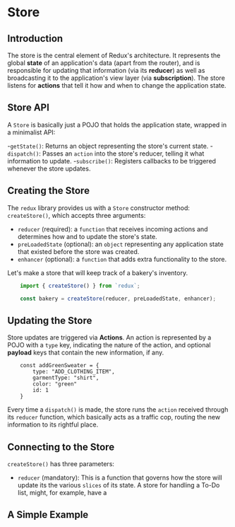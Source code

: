 # Store

## Introduction 

The store is the central element of Redux's architecture. It represents the
global **state** of an application's data (apart from the router), and is
responsible for updating that information (via its **reducer**) as well as
broadcasting it to the application's view layer (via **subscription**). The
store listens for **actions** that tell it how and when to change the
application state.

## Store API

A `Store` is basically just a POJO that holds the application state, wrapped in a minimalist API:

-`getState()`: Returns an object representing the store's current state. 
-`dispatch()`: Passes an `action` into the store's reducer, telling it what 
information to update.
-`subscribe()`: Registers callbacks to be triggered whenever the store updates. 

## Creating the Store

The `redux` library provides us with a `Store` constructor method: `createStore()`,
which accepts three arguments: 

-	`reducer` (required): a `function` that receives incoming actions and determines how 
and to update the store's state.
- `preLoadedState` (optional): an `object` representing any application state that existed before the store was created.
- `enhancer` (optional): a `function` that adds extra functionality to the store.

Let's make a store that will keep track of a bakery's inventory.

```js
	import { createStore() } from `redux`;

	const bakery = createStore(reducer, preLoadedState, enhancer);
```

## Updating the Store

Store updates are triggered via **Actions**. An action is represented by a POJO with a `type` key, indicating the nature of the action, and optional **payload** keys that contain the new information, if any.

```
	const addGreenSweater = {
		type: "ADD_CLOTHING_ITEM",
		garmentType: "shirt",
		color: "green"
		id: 1
	}
```

Every time a `dispatch()` is made, the store runs the `action` received through its `reducer` function, which basically acts as a traffic cop, routing the new information to its rightful place.



## Connecting to the Store





`createStore()` has three parameters: 

- `reducer` (mandatory): This is a function that governs how the store will update its the various `slices` of its state. A store for handling a To-Do list, might, for example, have a 


## A Simple Example

